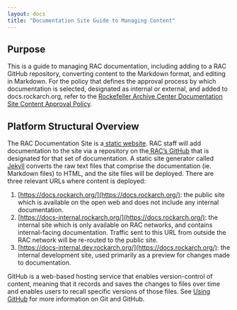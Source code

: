 ```yaml
---
layout: docs
title: "Documentation Site Guide to Managing Content"
---
```


## Purpose

This is a guide to managing RAC documentation, including adding to a RAC GitHub repository, converting content to the Markdown format, and editing in Markdown. For the policy that defines the approval process by which documentation is selected, designated as internal or external, and added to docs.rockarch.org, refer to the [Rockefeller Archive Center Documentation Site Content Approval Policy](https://docs.rockarch.org/docs-policy/).

## Platform Structural Overview

The RAC Documentation Site is a[ static website](https://techterms.com/definition/staticwebsite). RAC staff will add documentation to the site via a repository on the[ RAC’s GitHub](https://github.com/RockefellerArchiveCenter) that is designated for that set of documentation. A static site generator called[ Jekyll](https://jekyllrb.com/) converts the raw text files that comprise the documentation (ie. Markdown files) to HTML, and the site files will be deployed. There are three relevant URLs where content is deployed:
1. [https://docs.rockarch.org/](https://docs.rockarch.org/): the public site which is available on the open web and does not include any internal documentation.
2. [https://docs-internal.rockarch.org/](https://docs.rockarch.org/): the internal site which is only available on RAC networks, and contains internal-facing documentation. Traffic sent to this URL from outside the RAC network will be re-routed to the public site.
3. [https://docs-internal.dev.rockarch.org/](https://docs.rockarch.org/): the internal development site, used primarily as a preview for changes made to documentation.

GitHub is a web-based hosting service that enables version-control of content, meaning that it records and saves the changes to files over time and enables users to recall specific versions of those files. See [Using GitHub](using-github) for more information on Git and GitHub.
